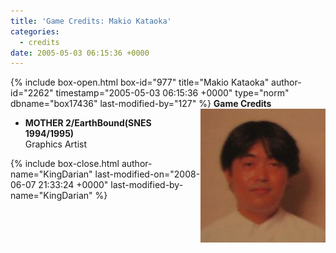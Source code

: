 ```yaml
---
title: 'Game Credits: Makio Kataoka'
categories:
  - credits
date: 2005-05-03 06:15:36 +0000
---
```

{% include box-open.html box-id="977" title="Makio Kataoka" author-id="2262" timestamp="2005-05-03 06:15:36 +0000" type="norm" dbname="box17436" last-modified-by="127" %}
<img src="makiokataoka.JPG" align="right" />
<b>Game Credits</b>
<UL>
<LI><b>MOTHER 2/EarthBound(SNES 1994/1995)</b><BR />
Graphics Artist</LI>
</UL>
{% include box-close.html author-name="KingDarian" last-modified-on="2008-06-07 21:33:24 +0000" last-modified-by-name="KingDarian" %}
